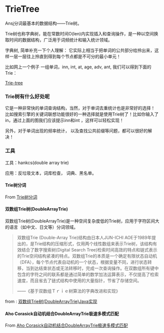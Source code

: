 # TrieTree

Ansj分词最基本的数据结构——Trie树。

Trie树也称字典树，能在常数时间O(len)内实现插入和查询操作，是一种以空间换取时间的数据结构，广泛用于词频统计和输入统计领域。

字典树, 简单补充一下个人理解： 它实际上相当于把单词的公共部分给拎出来，这样一层一层往上拎直到得到每个节点都是不可分的最小单元！

比如网上一个例子 一组单词，inn, int, at, age, adv, ant, 我们可以得到下面的Trie：

[Trie-tree](./img/trietree.png)

### Trie树有什么好处呢

它是一种非常快的单词查询结构，当然，对于单词去重统计也是非常好的选择！ 比如搜索引擎的关键词联想功能很好的一种选择就是使用Trie树了！比如你输入了in，通过上面的图我们应该提示inn和int ，这样可以轻松实现！ 

另外，对于单词出现的频率统计， 以及查找公共前缀等问题，都可以很好的解决！

### 工具
工具：hankcs(double array trie)

应用：反垃圾文本，词库检查，  词典、黑名单。

#### Trie树分词

From [Trie树分词](https://www.hankcs.com/program/java/tire-tree-participle.html)

#### 双数组Trie树(DoubleArrayTrie)

双数组Trie树(DoubleArrayTrie)是一种空间复杂度低的Trie树，应用于字符区间大的语言（如中文、日文等）分词领域。

<blockquote>
双数组Trie (Double-Array Trie)结构由日本人JUN-ICHI AOE于1989年提出的，是Trie结构的压缩形式，仅用两个线性数组来表示Trie树，该结构有效结合了数字搜索树(Digital Search Tree)检索时间高效的特点和链式表示的Trie空间结构紧凑的特点。双数组Trie的本质是一个确定有限状态自动机（DFA），每个节点代表自动机的一个状态，根据变量不同，进行状态转移，当到达结束状态或无法转移时，完成一次查询操作。在双数组所有键中包含的字符之间的联系都是通过简单的数学加法运算表示，不仅提高了检索速度，而且省去了链式结构中使用的大量指针，节省了存储空间。

——《基于双数组Ｔｒｉｅ树算法的字典改进和实现》
</blockquote>

from : [双数组Trie树(DoubleArrayTrie)Java实现](http://www.hankcs.com/program/java/%e5%8f%8c%e6%95%b0%e7%bb%84trie%e6%a0%91doublearraytriejava%e5%ae%9e%e7%8e%b0.html)

#### Aho Corasick自动机结合DoubleArrayTrie极速多模式匹配

From [Aho Corasick自动机结合DoubleArrayTrie极速多模式匹配](http://www.hankcs.com/program/algorithm/aho-corasick-double-array-trie.html#google_vignette)

